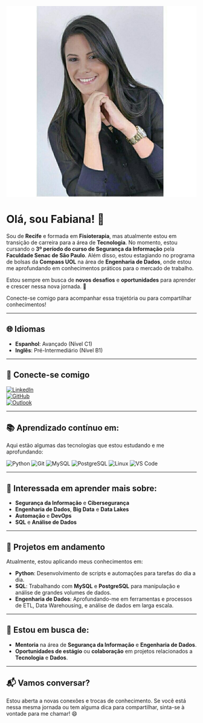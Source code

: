 
![Minha Foto](https://github.com/Fabianaccblima/Fabianaccblima/blob/main/perfil.jpeg)

# Olá, sou Fabiana! 👋

Sou de **Recife** e formada em **Fisioterapia**, mas atualmente estou em transição de carreira para a área de **Tecnologia**. No momento, estou cursando o **3º período do curso de Segurança da Informação** pela **Faculdade Senac de São Paulo**. Além disso, estou estagiando no programa de bolsas da **Compass UOL** na área de **Engenharia de Dados**, onde estou me aprofundando em conhecimentos práticos para o mercado de trabalho.

Estou sempre em busca de **novos desafios** e **oportunidades** para aprender e crescer nessa nova jornada. 🚀

Conecte-se comigo para acompanhar essa trajetória ou para compartilhar conhecimentos!

---

## 🌐 Idiomas
- **Espanhol**: Avançado (Nível C1)
- **Inglês**: Pré-Intermediário (Nível B1)

---

## 🔗 Conecte-se comigo

[![LinkedIn](https://img.shields.io/badge/LinkedIn-1B1F23?style=for-the-badge&logo=linkedin&logoColor=white)](https://www.linkedin.com/in/fabianalimaciberseguranca)  
[![GitHub](https://img.shields.io/badge/GitHub-1B1F23?style=for-the-badge&logo=github&logoColor=white)](https://github.com/fabianagomes)  
[![Outlook](https://img.shields.io/badge/outlook-1B1F23?style=for-the-badge&logo=microsoft-outlook&logoColor=white)](mailto:fabiana_ccblima@hotmail.com)

---

## 📚 Aprendizado contínuo em:

Aqui estão algumas das tecnologias que estou estudando e me aprofundando:

![Python](https://img.shields.io/badge/python-1B1F23?style=for-the-badge&logo=python&logoColor=white)
![Git](https://img.shields.io/badge/GIT-1B1F23?style=for-the-badge&logo=git&logoColor=white)
![MySQL](https://img.shields.io/badge/MySQL-1B1F23?style=for-the-badge&logo=mysql&logoColor=white)
![PostgreSQL](https://img.shields.io/badge/PostgreSQL-1B1F23?style=for-the-badge&logo=postgresql&logoColor=white)
![Linux](https://img.shields.io/badge/linux-1B1F23?style=for-the-badge&logo=linux&logoColor=white)
![VS Code](https://img.shields.io/badge/VS%20Code-1B1F23?style=for-the-badge&logo=visual-studio-code&logoColor=white)

---

## 🧠 Interessada em aprender mais sobre:

- **Segurança da Informação** e **Cibersegurança**
- **Engenharia de Dados**, **Big Data** e **Data Lakes**
- **Automação** e **DevOps**
- **SQL** e **Análise de Dados**

---

## 🚀 Projetos em andamento

Atualmente, estou aplicando meus conhecimentos em:

- **Python**: Desenvolvimento de scripts e automações para tarefas do dia a dia.
- **SQL**: Trabalhando com **MySQL** e **PostgreSQL** para manipulação e análise de grandes volumes de dados.
- **Engenharia de Dados**: Aprofundando-me em ferramentas e processos de ETL, Data Warehousing, e análise de dados em larga escala.

---

## 🌱 Estou em busca de:

- **Mentoria** na área de **Segurança da Informação** e **Engenharia de Dados**.
- **Oportunidades de estágio** ou **colaboração** em projetos relacionados a **Tecnologia** e **Dados**.

---

## 📬 Vamos conversar?

Estou aberta a novas conexões e trocas de conhecimento. Se você está nessa mesma jornada ou tem alguma dica para compartilhar, sinta-se à vontade para me chamar! 😄



